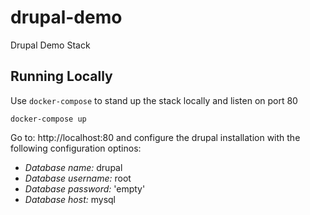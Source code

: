 # drupal-demo
Drupal Demo Stack

## Running Locally

Use `docker-compose` to stand up the stack locally and listen on port 80

```
docker-compose up
```

Go to: http://localhost:80 and configure the drupal installation with the following configuration optinos:

- *Database name:* drupal
- *Database username:* root
- *Database password:* 'empty'
- *Database host:* mysql
